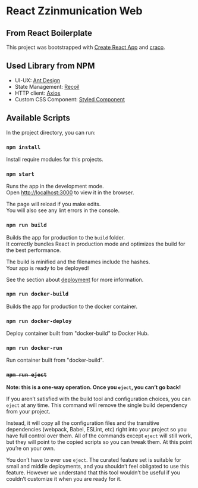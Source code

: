 # React Zzinmunication Web

## From React Boilerplate

This project was bootstrapped with [Create React App](https://github.com/facebook/create-react-app) and [craco](https://github.com/gsoft-inc/craco).

## Used Library from NPM
- UI-UX: [Ant Design](https://www.npmjs.com/package/antd)
- State Management: [Recoil](https://www.npmjs.com/package/recoil)
- HTTP client: [Axios](https://www.npmjs.com/package/axios)
- Custom CSS Component: [Styled Component](https://www.npmjs.com/package/styled-components)

## Available Scripts

In the project directory, you can run:

### `npm install`

Install require modules for this projects. <br />

### `npm start`

Runs the app in the development mode.<br />
Open [http://localhost:3000](http://localhost:3000) to view it in the browser.

The page will reload if you make edits.<br />
You will also see any lint errors in the console.

### `npm run build`

Builds the app for production to the `build` folder.<br />
It correctly bundles React in production mode and optimizes the build for the best performance.

The build is minified and the filenames include the hashes.<br />
Your app is ready to be deployed!

See the section about [deployment](https://facebook.github.io/create-react-app/docs/deployment) for more information.

### `npm run docker-build`

Builds the app for production to the docker container.<br />

### `npm run docker-deploy`

Deploy container built from "docker-build" to Docker Hub.<br />

### `npm run docker-run`

Run container built from "docker-build".<br />

### ~~`npm run eject`~~

**Note: this is a one-way operation. Once you `eject`, you can’t go back!**

If you aren’t satisfied with the build tool and configuration choices, you can `eject` at any time. This command will remove the single build dependency from your project.

Instead, it will copy all the configuration files and the transitive dependencies (webpack, Babel, ESLint, etc) right into your project so you have full control over them. All of the commands except `eject` will still work, but they will point to the copied scripts so you can tweak them. At this point you’re on your own.

You don’t have to ever use `eject`. The curated feature set is suitable for small and middle deployments, and you shouldn’t feel obligated to use this feature. However we understand that this tool wouldn’t be useful if you couldn’t customize it when you are ready for it.
